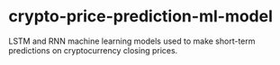 # crypto-price-prediction-ml-model
LSTM and RNN machine learning models used to make short-term predictions on cryptocurrency closing prices. 

